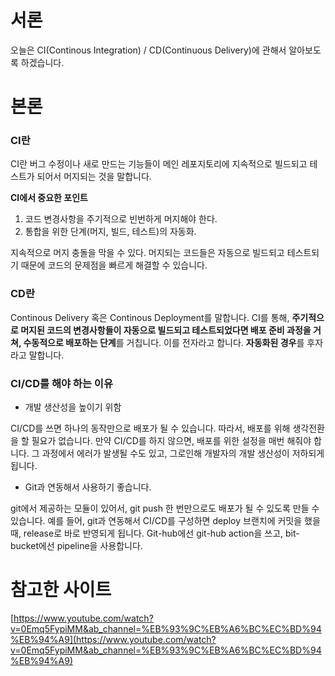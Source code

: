 # 서론

오늘은 CI(Continous Integration) / CD(Continuous Delivery)에 관해서 알아보도록 하겠습니다.

# 본론

### CI란

CI란 버그 수정이나 새로 만드는 기능들이 메인 레포지토리에 지속적으로 빌드되고 테스트가 되어서 머지되는 것을 말합니다.

**CI에서 중요한 포인트**

1. 코드 변경사항을 주기적으로 빈번하게 머지해야 한다.
2. 통합을 위한 단계(머지, 빌드, 테스트)의 자동화.

지속적으로 머지 충돌을 막을 수 있다. 머지되는 코드들은 자동으로 빌드되고 테스트되기 때문에 코드의 문제점을 빠르게 해결할 수 있습니다.

### CD란

Continous Delivery 혹은 Continous Deployment를 말합니다. CI를 통해, **주기적으로 머지된 코드의 변경사항들이 자동으로 빌드되고 테스트되었다면 배포 준비 과정을 거쳐, 수동적으로 배포하는 단계**를 거칩니다. 이를 전자라고 합니다. **자동화된 경우**를 후자라고 말합니다.

### CI/CD를 해야 하는 이유

- 개발 생산성을 높이기 위함

CI/CD를 쓰면 하나의 동작만으로 배포가 될 수 있습니다. 따라서, 배포를 위해 생각전환을 할 필요가 없습니다. 만약 CI/CD를 하지 않으면, 배포를 위한 설정을 매번 해줘야 합니다. 그 과정에서 에러가 발생될 수도 있고, 그로인해 개발자의 개발 생산성이 저하되게 됩니다.

- Git과 연동해서 사용하기 좋습니다.

git에서 제공하는 모듈이 있어서, git push 한 번만으로도 배포가 될 수 있도록 만들 수 있습니다. 예를 들어, git과 연동해서 CI/CD를 구성하면 deploy 브랜치에 커밋을 했을 때, release로 바로 반영되게 됩니다. Git-hub에선 git-hub action을 쓰고, bit-bucket에선 pipeline을 사용합니다.

# 참고한 사이트

[https://www.youtube.com/watch?v=0Emq5FypiMM&ab_channel=%EB%93%9C%EB%A6%BC%EC%BD%94%EB%94%A9](https://www.youtube.com/watch?v=0Emq5FypiMM&ab_channel=%EB%93%9C%EB%A6%BC%EC%BD%94%EB%94%A9)
